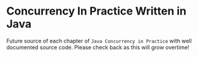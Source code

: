 <h1>Concurrency In Practice Written in Java</h1>

Future source of each chapter of `Java Concurrency in Practice` with well documented source code. Please check back as this will grow overtime!
